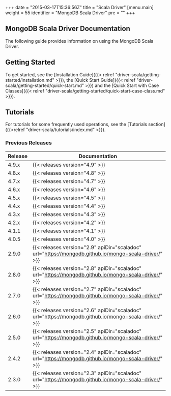 +++
date = "2015-03-17T15:36:56Z"
title = "Scala Driver"
[menu.main]
  weight = 55
  identifier = "MongoDB Scala Driver"
  pre = "<i class='fa fa-refresh'></i>"
+++

## MongoDB Scala Driver Documentation

The following guide provides information on using the MongoDB Scala Driver.

## Getting Started

To get started, see the [Installation Guide]({{< relref "driver-scala/getting-started/installation.md" >}}),
the [Quick Start Guide]({{< relref "driver-scala/getting-started/quick-start.md" >}}) and the
[Quick Start with Case Classes]({{< relref "driver-scala/getting-started/quick-start-case-class.md" >}}).

## Tutorials

For tutorials for some frequently used operations, see the [Tutorials section]({{<relref "driver-scala/tutorials/index.md" >}}).


### Previous Releases

| Release | Documentation |
|---------|---------------|
|  4.9.x  | {{< releases version="4.9" >}} |
|  4.8.x  | {{< releases version="4.8" >}} |
|  4.7.x  | {{< releases version="4.7" >}} |
|  4.6.x  | {{< releases version="4.6" >}} |
|  4.5.x  | {{< releases version="4.5" >}} |
|  4.4.x  | {{< releases version="4.4" >}} |
|  4.3.x  | {{< releases version="4.3" >}} |
|  4.2.x  | {{< releases version="4.2" >}} |
|  4.1.1  | {{< releases version="4.1" >}} |
|  4.0.5  | {{< releases version="4.0" >}} |
|  2.9.0  | {{< releases version="2.9" apiDir="scaladoc" url="https://mongodb.github.io/mongo-scala-driver/" >}} |
|  2.8.0  | {{< releases version="2.8" apiDir="scaladoc" url="https://mongodb.github.io/mongo-scala-driver/" >}} |
|  2.7.0  | {{< releases version="2.7" apiDir="scaladoc" url="https://mongodb.github.io/mongo-scala-driver/" >}} |
|  2.6.0  | {{< releases version="2.6" apiDir="scaladoc" url="https://mongodb.github.io/mongo-scala-driver/" >}} |
|  2.5.0  | {{< releases version="2.5" apiDir="scaladoc" url="https://mongodb.github.io/mongo-scala-driver/" >}} |
|  2.4.2  | {{< releases version="2.4" apiDir="scaladoc" url="https://mongodb.github.io/mongo-scala-driver/" >}} |
|  2.3.0  | {{< releases version="2.3" apiDir="scaladoc" url="https://mongodb.github.io/mongo-scala-driver/" >}} |
